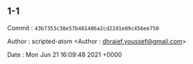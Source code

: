 ## 1-1 

 Commit : `43b7353c38e57b481406a2cd22d1e89c456ee750`

 Author : scripted-atom <Author : dhraief.youssef@gmail.com> 

 Date 	: Mon Jun 21 16:09:48 2021 +0000 

